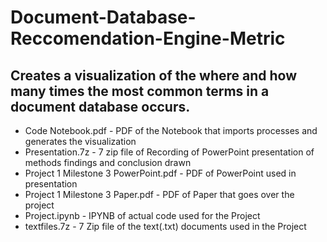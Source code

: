 # Document-Database-Reccomendation-Engine-Metric
## Creates a visualization of the where and how many times the most common terms in a document database occurs.

- Code Notebook.pdf - PDF of the Notebook that imports processes and generates the visualization
- Presentation.7z - 7 zip file of Recording of PowerPoint presentation of methods findings and conclusion drawn
- Project 1 Milestone 3 PowerPoint.pdf  - PDF of PowerPoint used in presentation
- Project 1 Milestone 3 Paper.pdf - PDF of Paper that goes over the project
- Project.ipynb - IPYNB of actual code used for the Project
- textfiles.7z - 7 Zip file of the text(.txt) documents used in the Project
